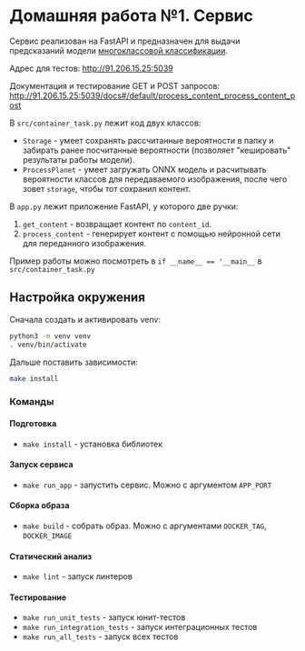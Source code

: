 # Домашняя работа №1. Сервис


Сервис реализован на FastAPI и предназначен для выдачи предсказаний модели [многоклассовой классификации](https://gitlab.deepschool.ru/cvr-dec23/d.iunovidov/hw-01-modeling/-/tree/dev?ref_type=heads).


Адрес для тестов: http://91.206.15.25:5039

Документация и тестирование GET и POST запросов: http://91.206.15.25:5039/docs#/default/process_content_process_content_post

В `src/container_task.py` лежит код двух классов:

* `Storage` - умеет сохранять рассчитанные вероятности в папку и забирать ранее посчитанные вероятности (позволяет "кешировать" результаты работы модели).
* `ProcessPlanet` - умеет загружать ONNX модель и расчитывать вероятности классов для передаваемого изображения, после чего зовет `storage`, чтобы тот сохранил контент.

В `app.py` лежит приложение FastAPI, у которого две ручки:
1. `get_content` - возвращает контент по `content_id`.
2. `process_content` - генерирует контент с помощью нейронной сети для переданного изображения.

Пример работы можно посмотреть в `if __name__ == '__main__` в `src/container_task.py`


## Настройка окружения

Сначала создать и активировать venv:

```bash
python3 -m venv venv
. venv/bin/activate
```

Дальше поставить зависимости:

```bash
make install
```

### Команды

#### Подготовка
* `make install` - установка библиотек

#### Запуск сервиса
* `make run_app` - запустить сервис. Можно с аргументом `APP_PORT`

#### Сборка образа
* `make build` - собрать образ. Можно с аргументами `DOCKER_TAG`, `DOCKER_IMAGE`

#### Статический анализ
* `make lint` - запуск линтеров

#### Тестирование
* `make run_unit_tests` - запуск юнит-тестов
* `make run_integration_tests` - запуск интеграционных тестов
* `make run_all_tests` - запуск всех тестов

